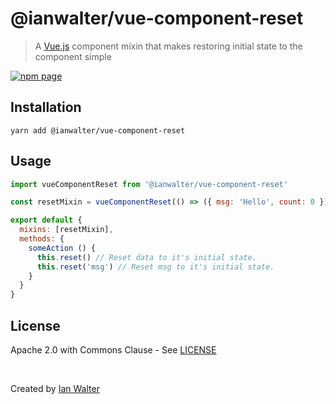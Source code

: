 # @ianwalter/vue-component-reset
> A [Vue.js][vueUrl] component mixin that makes restoring initial state to the
> component simple

[![npm page][npmImage]][npmUrl]

## Installation

```console
yarn add @ianwalter/vue-component-reset
```

## Usage

```js
import vueComponentReset from '@ianwalter/vue-component-reset'

const resetMixin = vueComponentReset(() => ({ msg: 'Hello', count: 0 }))

export default {
  mixins: [resetMixin],
  methods: {
    someAction () {
      this.reset() // Reset data to it's initial state.
      this.reset('msg') // Reset msg to it's initial state.
    }
  }
}
```

## License

Apache 2.0 with Commons Clause - See [LICENSE][licenseUrl]

&nbsp;

Created by [Ian Walter](https://iankwalter.com)

[vueUrl]: https://vuejs.org/
[npmImage]: https://img.shields.io/npm/v/@ianwalter/vue-component-reset.svg
[npmUrl]: https://www.npmjs.com/package/@ianwalter/vue-component-reset
[licenseUrl]: https://github.com/ianwalter/vue-component-reset/blob/master/LICENSE
